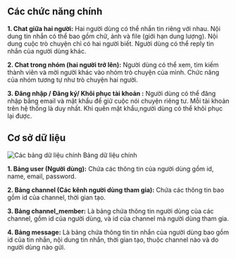 ## Các chức năng chính
**1. Chat giữa hai người:** Hai người dùng có thể nhắn tin riêng với nhau. Nội dung tin nhắn có thể bao gồm chữ, ảnh và file (giới hạn dung lượng). Nội dung cuộc trò chuyện chỉ có hai người biết. Người dùng có thể reply tin nhắn của người dùng khác.

**2. Chat trong nhóm (hai người trở lên):** Người dùng có thể xem, tìm kiếm thành viên và mời người khác vào nhóm trò chuyện của mình. Chức năng của nhóm tương tự như trò chuyện hai người.

**3. Đăng nhập / Đăng ký/ Khôi phục tài khoản :** Người dùng có thể đăng nhập bằng email và mật khẩu để giữ cuộc nói chuyện riêng tư. Mỗi tài khoản trên hệ thống là duy nhất. Khi quên mật khẩu,người dùng có thể khôi phục lại được.

## Cơ sở dữ liệu
![Các bảng dữ liệu chính](https://i.imgur.com/BhAzQmY.png)
Bảng dữ liệu chính

**1. Bảng user (Người dùng):** Chứa các thông tin của người dùng gồm id, name, email, password.

**2. Bảng channel (Các kênh người dùng tham gia):** Chứa các thông tin bao gồm id của channel, thời gian tạo.

**3. Bảng channel_member:** Là bảng chứa thông tin người dùng của các channel, gồm id của người dùng, và id của channel mà người dùng tham gia.

**4. Bảng message:** Là bảng chứa thông tin tin nhắn của người dùng bao gồm id của tin nhắn, nội dung tin nhắn, thời gian tạo, thuộc channel nào và do người dùng nào gửi.



